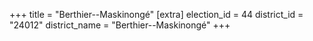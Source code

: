 +++
title = "Berthier--Maskinongé"
[extra]
election_id = 44
district_id = "24012"
district_name = "Berthier--Maskinongé"
+++

